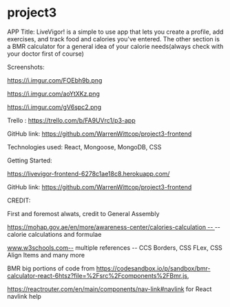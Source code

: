 # project3
APP Title: LiveVigor! is a simple to use app that lets you create a profile, add exercises, and track food and calories you've entered. The other section is a BMR calculator for a general idea of your calorie needs(always check with your doctor first of course) 

Screenshots: 

https://i.imgur.com/FOEbh9b.png

https://i.imgur.com/aoYtXKz.png

https://i.imgur.com/gV6spc2.png

Trello : https://trello.com/b/FA9UVrc1/p3-app

GitHub link: https://github.com/WarrenWittcop/project3-frontend

Technologies used: React, Mongoose, MongoDB, CSS 

Getting Started: 

https://livevigor-frontend-6278c1ae18c8.herokuapp.com/

GitHub link: https://github.com/WarrenWittcop/project3-frontend

CREDIT:

First and foremost alwats, credit to General Assembly

[https://mohap.gov.ae/en/more/awareness-center/calories-calculation -- ](https://www.thecalculatorsite.com/articles/health/bmr-formula.php)-- calorie calculations and formulae

www.w3schools.com-- multiple references -- CCS Borders, CSS FLex, CSS Align Items and many more

BMR big portions of code from https://codesandbox.io/p/sandbox/bmr-calculator-react-6htsz?file=%2Fsrc%2Fcomponents%2FBmr.js, 

https://reactrouter.com/en/main/components/nav-link#navlink for React navlink help